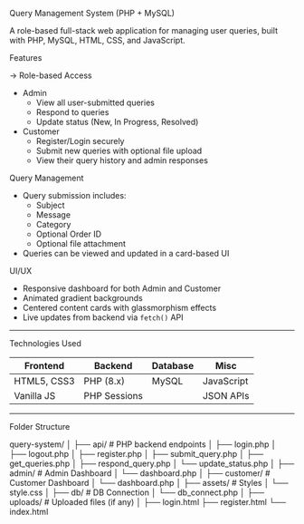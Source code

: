 Query Management System (PHP + MySQL)

A role-based full-stack web application for managing user queries, built with PHP, MySQL, HTML, CSS, and JavaScript.

Features

-> Role-based Access
- Admin
  - View all user-submitted queries
  - Respond to queries
  - Update status (New, In Progress, Resolved)
- Customer
  - Register/Login securely
  - Submit new queries with optional file upload
  - View their query history and admin responses

Query Management
- Query submission includes:
  - Subject
  - Message
  - Category
  - Optional Order ID
  - Optional file attachment
- Queries can be viewed and updated in a card-based UI

UI/UX
- Responsive dashboard for both Admin and Customer
- Animated gradient backgrounds
- Centered content cards with glassmorphism effects
- Live updates from backend via `fetch()` API

---
Technologies Used

| Frontend      | Backend     | Database | Misc        |
|---------------|-------------|----------|-------------|
| HTML5, CSS3   | PHP (8.x)   | MySQL    | JavaScript  |
| Vanilla JS    | PHP Sessions |          | JSON APIs   |

---

Folder Structure

query-system/
│
├── api/ # PHP backend endpoints
│ ├── login.php
│ ├── logout.php
│ ├── register.php
│ ├── submit_query.php
│ ├── get_queries.php
│ ├── respond_query.php
│ └── update_status.php
│
├── admin/ # Admin Dashboard
│ └── dashboard.php
│
├── customer/ # Customer Dashboard
│ └── dashboard.php
│
├── assets/ # Styles
│ └── style.css
│
├── db/ # DB Connection
│ └── db_connect.php
│
├── uploads/ # Uploaded files (if any)
│
├── login.html
├── register.html
└── index.html

